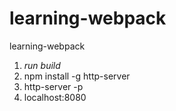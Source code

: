 # learning-webpack
learning-webpack

  1. *run build*
  2. npm install -g http-server
  3. http-server -p
  4. localhost:8080
